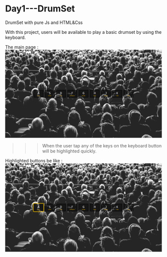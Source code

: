 # Day1---DrumSet
DrumSet with pure Js and HTML&amp;Css

With this project, users will be available to play a basic drumset by using the keyboard.

The main page : ![first-feature](/Screenshots/sshot.png)


>>> When the user tap any of the keys on the keyboard button will be highlighted quickly.


Highlighted buttons be like : ![second-feature](/Screenshots/sshot2.png)
